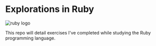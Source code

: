 # Explorations in Ruby

![ruby logo](https://cdn.icon-icons.com/icons2/2415/PNG/512/ruby_original_wordmark_logo_icon_146364.png)

This repo will detail exercises I've completed while studying the Ruby programming language.
